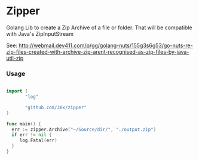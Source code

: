 # Zipper

Golang Lib to create a Zip Archive of a file or folder. That will be compatible with Java's ZipInputStream

See: http://webmail.dev411.com/p/gg/golang-nuts/155g3s6g53/go-nuts-re-zip-files-created-with-archive-zip-arent-recognised-as-zip-files-by-java-util-zip

### Usage

```go

import (
       "log"

       "github.com/30x/zipper"
)

func main() {
  err := zipper.Archive("~/Source/dir/", "./output.zip")
  if err != nil {
     log.Fatal(err)
  }
}

```
